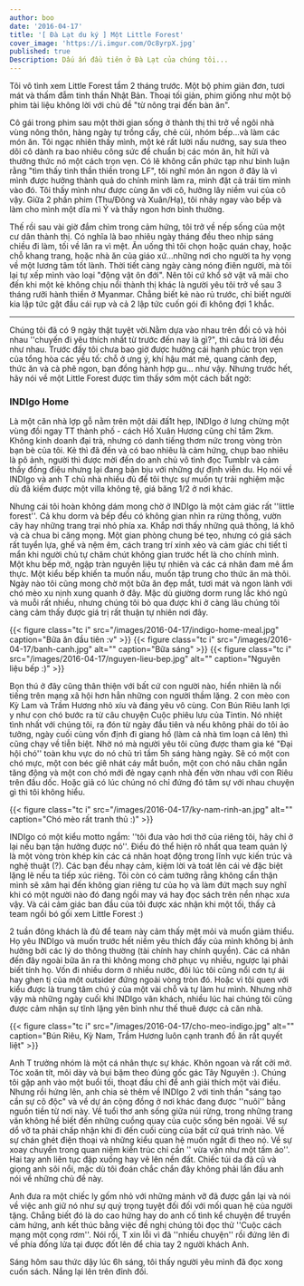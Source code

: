 ```yaml
---
author: boo
date: '2016-04-17'
title: '[ Đà Lạt du ký ] Một Little Forest'
cover_image: 'https://i.imgur.com/Oc8yrpX.jpg'
published: true
Description: Dấu ấn đầu tiên ở Đà Lạt của chúng tôi...
---
```


Tôi vô tình xem Little Forest tầm 2 tháng trước. Một bộ phim giản đơn, tươi mát và thấm đẫm tinh thần Nhật Bản. Thoại tối giản, phim giống như một bộ phim tài liệu không lời với chủ đề "từ nông trại đến bàn ăn".

<!--more-->

Cô gái trong phim sau một thời gian sống ở thành thị thì trở về ngôi nhà vùng nông thôn, hàng ngày tự trồng cấy, chẻ củi, nhóm bếp...và làm các món ăn. Tôi ngạc nhiên thấy mình, một kẻ rất lười nấu nướng, say sưa theo dõi cô dành ra bao nhiêu công sức để chuẩn bị các món ăn, hít hửi và thưởng thức nó một cách trọn vẹn. Có lẽ không cần phức tạp như bình luận rằng "tìm thấy tinh thần thiền trong LF", tôi nghĩ món ăn ngon ở đây là vì mình được hưởng thành quả do chính mình làm ra, mình đặt cả trái tim mình vào đó. Tôi thấy mình như được cùng ăn với cô, hưởng lây niềm vui của cô vậy.  Giữa 2 phần phim (Thu/Đông và Xuân/Hạ), tôi nhảy ngay vào bếp và làm cho mình một dĩa mì Ý và thấy ngon hơn bình thường.

Thế rồi sau vài giờ đắm chìm trong cảm hứng, tôi trở về nếp sống của một cư dân thành thị. Có nghĩa là bao nhiêu ngày tháng đều theo nhịp sáng chiều đi làm, tối về lăn ra vì mệt. Ăn uống thì tôi chọn hoặc quán chay, hoặc chỗ khang trang, hoặc nhà ăn của giáo xứ...những nơi cho người ta hy vọng về một lương tâm tốt lành. Thời tiết càng ngày càng nóng điên người, mà tôi lại tự xếp mình vào loại "động vật ôn đới". Nên tôi cứ khổ sở vật vã mãi cho đến khi một kẻ không chịu nổi thành thị khác là người yêu tôi trở về sau 3 tháng rưỡi hành thiền ở Myanmar. Chẳng biết kẻ nào rủ trước, chỉ biết người kia lập tức gật đầu cái rụp và cả 2 lập tức cuốn gói đi không đợi 1 khắc.

---

Chúng tôi đã có 9 ngày thật tuyệt vời.Nằm dựa vào nhau trên đồi cỏ và hỏi nhau ''chuyến đi yêu thích nhất từ trước đến nay là gì?", thì câu trả lời đều như nhau. Trước đấy tôi chưa bao giờ được hưởng cái hạnh phúc trọn vẹn của tổng hòa các yếu tố: chỗ ở ưng ý, khí hậu mát mẻ, quang cảnh đẹp, thức ăn và cà phê ngon, bạn đồng hành hợp gu... như vậy. Nhưng trước hết, hãy nói về một Little Forest được tìm thấy sớm một cách bất ngờ:

### INDIgo Home

Là một căn nhà lợp gỗ nằm trên một dải đấ1t hẹp, INDIgo ở lưng chừng một vùng đồi ngay TT thành phố - cách Hồ Xuân Hương cũng chỉ tầm 2km. Không kinh doanh đại trà, nhưng có danh tiếng thơm nức trong vòng tròn bạn bè của tôi. Kẻ thì đã đến và có bao nhiêu là cảm hứng, chụp bao nhiêu là pô ảnh, người thì được mời đến do anh chủ vô tình đọc Tumblr và cảm thấy đồng điệu nhưng lại đang bận bịu với những dự định viễn du. Họ nói về INDIgo và anh T chủ nhà nhiều đủ để tôi thực sự muốn tự trải nghiệm mặc dù đã kiếm được một villa không tệ, giá băng 1/2 ở nơi khác.

Nhưng cái tôi hoàn không dám mong chờ ở INDIgo là một cảm giác rất ''little forest''. Cả khu dorm và bếp đều có không gian nhìn ra rừng thông, vườn cây hay những trang trại nhỏ phía xa. Khắp nơi thấy những quả thông, lá khô và cà chua bi căng mọng. Một gian phòng chung bé tẹo, nhưng có giá sách rất tuyển lựa, ghế và nệm êm, cách trang trí xinh xẻo và cảm giác chi tiết tỉ mẩn khi người chủ tự chăm chút không gian trước hết là cho chính mình. Một khu bếp mở, ngập tràn nguyên liệu tự nhiên và các cá nhân đam mê ẩm thực. Một kiểu bếp khiến ta muốn nấu, muốn tập trung cho thức ăn mà thôi. Ngày nào tôi cũng mong chờ một bữa ăn đẹp mắt, tươi mát và ngon lành với chó mèo xu nịnh xung quanh ở đây. Mặc dù giường dorm rung lắc khó ngủ và muỗi rất nhiều, nhưng chúng tôi bỏ qua được khi ở càng lâu chúng tôi càng cảm thấy được giá trị rất thuận tự nhiên nơi đây.

{{< figure class="tc i" src="/images/2016-04-17/indigo-home-meal.jpg" caption="Bữa ăn đầu tiên :v" >}}
{{< figure class="tc i" src="/images/2016-04-17/banh-canh.jpg" alt="" caption="Bữa sáng" >}}
{{< figure class="tc i" src="/images/2016-04-17/nguyen-lieu-bep.jpg" alt="" caption="Nguyên liệu bếp :)" >}}

Bọn thú ở đây cũng thân thiện với bất cứ con người nào, hiển nhiên là nổi tiếng trên mạng xã hội hơn hẳn những con người thầm lặng. 2 con mèo con Kỳ Lam và Trầm Hương nhỏ xíu và đáng yêu vô cùng. Con Bún Riêu lanh lợi y như con chó bước ra từ câu chuyện Cuộc phiêu lưu của Tintin. Nó nhiệt tình nhất với chúng tôi, ra đón từ ngày đầu tiên và nếu không phải do tôi ảo tưởng, ngày cuối cùng vốn định đi giang hồ (làm cả nhà tìm loạn cả lên) thì cũng chạy về tiễn biệt. Nhờ nó mà người yêu tôi cũng được tham gia ké "Đại hội chó'' toàn khu vực do nó chủ trì tầm 5h sáng hàng ngày. Sẽ có một con chó mực, một con béc giê nhát cáy mắt buồn, một con chó nâu chân ngắn tăng động và một con chó mới đẻ ngay cạnh nhà đến vờn nhau với con Riêu trên đầu dốc. Hoặc giả có lúc chúng nó chỉ đứng đó tâm sự với nhau chuyện gì thì tôi không hiểu.

{{< figure class="tc i" src="/images/2016-04-17/ky-nam-rinh-an.jpg" alt="" caption="Chó mèo rất tranh thủ :)" >}}

INDIgo có một kiểu motto ngầm: ''tôi đưa vào hơi thở của riêng tôi, hãy chỉ ở lại nếu bạn tận hưởng được nó''. Điều đó thể hiện rõ nhất qua team quản lý là một vòng tròn khép kín các cá nhân hoạt động trong lĩnh vực kiến trúc và nghệ thuật (?). Các bạn đều nhạy cảm, kiệm lời và toát lên cái vẻ đặc biệt lặng lẽ nếu ta tiếp xúc riêng. Tôi còn có cảm tưởng rằng không cẩn thận mình sẽ xâm hại đến không gian riêng tư của họ và làm đứt mạch suy nghĩ khi có một người nào đó đang ngồi may vá hay đọc sách trên nền nhạc xưa vậy. Và cái cảm giác  ban đầu của tôi được xác nhận khi một tối, thấy cả team ngồi bó gối xem Little Forest :)

2 tuần đông khách là đủ để team này cảm thấy mệt mỏi và muốn giảm thiểu. Họ yêu INDIgo và muốn trước hết niềm yêu thích đấy của mình không bị ảnh hưởng bởi các lý do thông thường (tài chính hay chính quyền). Các cá nhân đến đây ngoài bữa ăn ra thì không mong chờ phục vụ nhiều, ngược lại phải biết tính họ. Vốn đi nhiều dorm ở nhiều nước, đôi lúc tôi cũng nổi cơn tự ái hay ghen tị của một outsider đứng ngoài vòng tròn đó. Hoặc vì tôi quen với kiểu được là trung tâm chú ý của một vài chỗ và tự làm hư mình. Nhưng nhờ vậy mà những ngày cuối khi INDIgo vãn khách, nhiều lúc hai chúng tôi cũng được cảm nhận sự tĩnh lặng yên bình như thế thuê được cả căn nhà.

{{< figure class="tc i" src="/images/2016-04-17/cho-meo-indigo.jpg" alt="" caption="Bún Riêu, Kỳ Nam, Trầm Hương luôn cạnh tranh đồ ăn rất quyết liệt" >}}

Anh T trưởng nhóm là một cá nhân thực sự khác. Khôn ngoan và rất cởi mở. Tóc xoăn tít, môi dày và bụi bặm theo đúng gốc gác Tây Nguyên :). Chúng tôi gặp anh vào một buổi tối, thoạt đầu chỉ để anh giải thích một vài điều. Nhưng rồi hứng lên, anh chia sẻ thêm về INDIgo 2 với tinh thần "sáng tạo cần sự cô độc" và về dự án cộng đồng ở nơi khác đang được ''nuôi'' bằng nguồn tiền từ nơi này. Về tuổi thơ anh sống giữa núi rừng, trong những trang văn không hề biết đến những cuồng quay của cuộc sống bên ngoài. Về sự dổ vỡ ta phải chấp nhận khi đi đến cuối cùng của bất cứ quá trình nào. Về sự chán ghét điện thoại và những kiểu quan hệ muốn ngắt đi theo nó. Về sự xoay chuyển trong quan niệm kiến trúc chỉ cần '' vừa vặn như một tấm áo''. Hai tay anh liên tục đập xuống hay vẽ lên nền đất. Chiếc túi da đã cũ và giọng anh sôi nổi, mặc dù tôi đoán chắc chắn đây không phải lần đầu anh nói về những chủ đề này.

Anh đưa ra một chiếc ly gốm nhỏ với những mảnh vỡ đã được gắn lại và nói về việc anh giữ nó như sự quý trọng tuyệt đối đối với mối quan hệ của người tặng. Chẳng biết đó là do cao hứng hay do anh cố tình kể chuyện để truyền cảm hứng, anh kết thúc bằng việc đề nghị chúng tôi đọc thử ''Cuộc cách mạng một cọng rơm''. Nói rồi, T xin lỗi vì đã ''nhiều chuyện'' rồi đứng lên đi về phía đống lửa tại được đốt lên để chia tay 2 người khách Anh.

Sáng hôm sau thức dậy lúc 6h sáng, tôi thấy người yêu mình đã đọc xong cuốn sách. Nắng lại lên trên đỉnh đồi.

